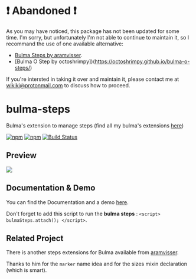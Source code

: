 # :exclamation: Abandoned :exclamation:
As you may have noticed, this package has not been updated for some time. I'm sorry, but unfortunately I'm not able to continue to maintain it, so I recommand the use of one available alternative:
- [Bulma Steps by aramvisser](https://github.com/aramvisser/bulma-steps).
- [Bulma O Step by octoshrimpy])(https://octoshrimpy.github.io/bulma-o-steps/)

If you're intersted in taking it over and maintain it, please contact me at wikiki@protonmail.com to discuss how to proceed.

# bulma-steps
Bulma's extension to manage steps
(find all my bulma's extensions [here](https://wikiki.github.io/))

[![npm](https://img.shields.io/npm/v/bulma-steps.svg)](https://www.npmjs.com/package/bulma-steps)
[![npm](https://img.shields.io/npm/dm/bulma-steps.svg)](https://www.npmjs.com/package/bulma-steps)
[![Build Status](https://travis-ci.org/Wikiki/bulma-steps.svg?branch=master)](https://travis-ci.org/Wikiki/bulma-steps)

Preview
---
<img src="./bulma-steps-example.png">

Documentation & Demo
---
You can find the Documentation and a demo [here](https://wikiki.github.io/components/steps/).

Don't forget to add this script to run the **bulma steps** : `<script> bulmaSteps.attach(); </script>`.

## Related Project

There is another steps extensions for Bulma available from
[aramvisser](https://github.com/aramvisser/bulma-steps).

Thanks to him for the ```marker``` name idea and for the sizes mixin declaration (which is smart).
